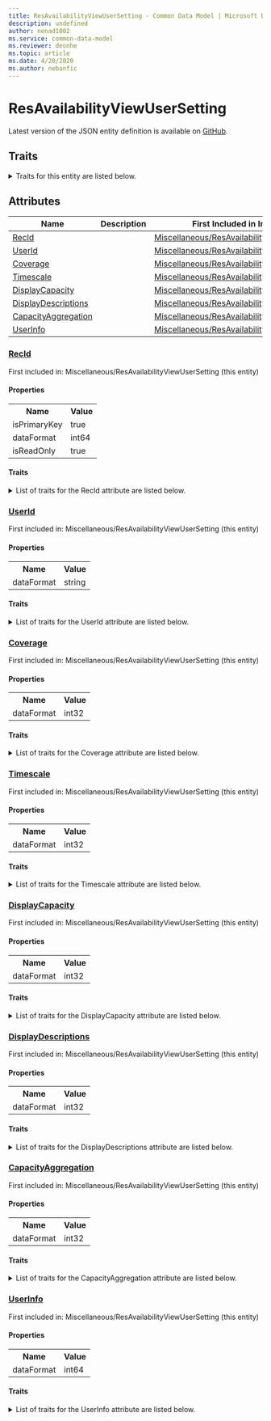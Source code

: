```yaml
---
title: ResAvailabilityViewUserSetting - Common Data Model | Microsoft Docs
description: undefined
author: nenad1002
ms.service: common-data-model
ms.reviewer: deonhe
ms.topic: article
ms.date: 4/20/2020
ms.author: nebanfic
---
```


# ResAvailabilityViewUserSetting

  
 Latest version of the JSON entity definition is available on <a href="https://github.com/Microsoft/CDM/tree/master/schemaDocuments/core/operationsCommon/Tables/ProfessionalServices/ProjectManagementAndAccounting/Miscellaneous/ResAvailabilityViewUserSetting.cdm.json" target="_blank">GitHub</a>.  

## Traits

<details>
<summary>Traits for this entity are listed below.  
</summary>

**is.identifiedBy**  
  names a specifc identity attribute to use with an entity  <table><tr><th>Parameter</th><th>Value</th><th>Data type</th><th>Explanation</th></tr><tr><td>attribute</td><td>[ResAvailabilityViewUserSetting/(resolvedAttributes)/RecId](#RecId)</td><td>attribute</td><td></td></tr></table>

**is.CDM.entityVersion**  
  <table><tr><th>Parameter</th><th>Value</th><th>Data type</th><th>Explanation</th></tr><tr><td>versionNumber</td><td>"1.0.0"</td><td>string</td><td>semantic version number of the entity</td></tr></table>

**is.application.releaseVersion**  
  <table><tr><th>Parameter</th><th>Value</th><th>Data type</th><th>Explanation</th></tr><tr><td>releaseVersion</td><td>"10.0.13.0"</td><td>string</td><td>semantic version number of the application introducing this entity</td></tr></table>

</details>

## Attributes

|Name|Description|First Included in Instance|
|---|---|---|
|[RecId](#RecId)||<a href="ResAvailabilityViewUserSetting.md" target="_blank">Miscellaneous/ResAvailabilityViewUserSetting</a>|
|[UserId](#UserId)||<a href="ResAvailabilityViewUserSetting.md" target="_blank">Miscellaneous/ResAvailabilityViewUserSetting</a>|
|[Coverage](#Coverage)||<a href="ResAvailabilityViewUserSetting.md" target="_blank">Miscellaneous/ResAvailabilityViewUserSetting</a>|
|[Timescale](#Timescale)||<a href="ResAvailabilityViewUserSetting.md" target="_blank">Miscellaneous/ResAvailabilityViewUserSetting</a>|
|[DisplayCapacity](#DisplayCapacity)||<a href="ResAvailabilityViewUserSetting.md" target="_blank">Miscellaneous/ResAvailabilityViewUserSetting</a>|
|[DisplayDescriptions](#DisplayDescriptions)||<a href="ResAvailabilityViewUserSetting.md" target="_blank">Miscellaneous/ResAvailabilityViewUserSetting</a>|
|[CapacityAggregation](#CapacityAggregation)||<a href="ResAvailabilityViewUserSetting.md" target="_blank">Miscellaneous/ResAvailabilityViewUserSetting</a>|
|[UserInfo](#UserInfo)||<a href="ResAvailabilityViewUserSetting.md" target="_blank">Miscellaneous/ResAvailabilityViewUserSetting</a>|

### <a href=#RecId name="RecId">RecId</a>

First included in: Miscellaneous/ResAvailabilityViewUserSetting (this entity)  

#### Properties

<table><tr><th>Name</th><th>Value</th></tr><tr><td>isPrimaryKey</td><td>true</td></tr><tr><td>dataFormat</td><td>int64</td></tr><tr><td>isReadOnly</td><td>true</td></tr></table>

#### Traits

<details>
<summary>List of traits for the RecId attribute are listed below.</summary>

**is.dataFormat.integer**  
**is.dataFormat.big**  
**is.identifiedBy**  
names a specifc identity attribute to use with an entity  <table><tr><th>Parameter</th><th>Value</th><th>Data type</th><th>Explanation</th></tr><tr><td>attribute</td><td>[ResAvailabilityViewUserSetting/(resolvedAttributes)/RecId](#RecId)</td><td>attribute</td><td></td></tr></table>

**is.readOnly**  
**is.dataFormat.integer**  
**is.dataFormat.big**  
</details>

### <a href=#UserId name="UserId">UserId</a>

First included in: Miscellaneous/ResAvailabilityViewUserSetting (this entity)  

#### Properties

<table><tr><th>Name</th><th>Value</th></tr><tr><td>dataFormat</td><td>string</td></tr></table>

#### Traits

<details>
<summary>List of traits for the UserId attribute are listed below.</summary>

**is.dataFormat.character**  
**is.dataFormat.big**  
**is.dataFormat.array**  
**is.dataFormat.character**  
**is.dataFormat.array**  
</details>

### <a href=#Coverage name="Coverage">Coverage</a>

First included in: Miscellaneous/ResAvailabilityViewUserSetting (this entity)  

#### Properties

<table><tr><th>Name</th><th>Value</th></tr><tr><td>dataFormat</td><td>int32</td></tr></table>

#### Traits

<details>
<summary>List of traits for the Coverage attribute are listed below.</summary>

**is.dataFormat.integer**  
**is.dataFormat.integer**  
</details>

### <a href=#Timescale name="Timescale">Timescale</a>

First included in: Miscellaneous/ResAvailabilityViewUserSetting (this entity)  

#### Properties

<table><tr><th>Name</th><th>Value</th></tr><tr><td>dataFormat</td><td>int32</td></tr></table>

#### Traits

<details>
<summary>List of traits for the Timescale attribute are listed below.</summary>

**is.dataFormat.integer**  
**is.dataFormat.integer**  
</details>

### <a href=#DisplayCapacity name="DisplayCapacity">DisplayCapacity</a>

First included in: Miscellaneous/ResAvailabilityViewUserSetting (this entity)  

#### Properties

<table><tr><th>Name</th><th>Value</th></tr><tr><td>dataFormat</td><td>int32</td></tr></table>

#### Traits

<details>
<summary>List of traits for the DisplayCapacity attribute are listed below.</summary>

**is.dataFormat.integer**  
**is.dataFormat.integer**  
</details>

### <a href=#DisplayDescriptions name="DisplayDescriptions">DisplayDescriptions</a>

First included in: Miscellaneous/ResAvailabilityViewUserSetting (this entity)  

#### Properties

<table><tr><th>Name</th><th>Value</th></tr><tr><td>dataFormat</td><td>int32</td></tr></table>

#### Traits

<details>
<summary>List of traits for the DisplayDescriptions attribute are listed below.</summary>

**is.dataFormat.integer**  
**is.dataFormat.integer**  
</details>

### <a href=#CapacityAggregation name="CapacityAggregation">CapacityAggregation</a>

First included in: Miscellaneous/ResAvailabilityViewUserSetting (this entity)  

#### Properties

<table><tr><th>Name</th><th>Value</th></tr><tr><td>dataFormat</td><td>int32</td></tr></table>

#### Traits

<details>
<summary>List of traits for the CapacityAggregation attribute are listed below.</summary>

**is.dataFormat.integer**  
**is.dataFormat.integer**  
</details>

### <a href=#UserInfo name="UserInfo">UserInfo</a>

First included in: Miscellaneous/ResAvailabilityViewUserSetting (this entity)  

#### Properties

<table><tr><th>Name</th><th>Value</th></tr><tr><td>dataFormat</td><td>int64</td></tr></table>

#### Traits

<details>
<summary>List of traits for the UserInfo attribute are listed below.</summary>

**is.dataFormat.integer**  
**is.dataFormat.big**  
**is.dataFormat.integer**  
**is.dataFormat.big**  
</details>
